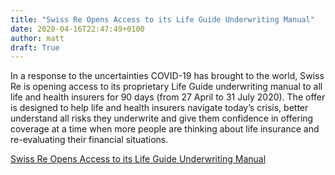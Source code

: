 ```yaml
---
title: "Swiss Re Opens Access to its Life Guide Underwriting Manual"
date: 2020-04-16T22:47:49+0100
author: matt
draft: True
---
```

In a response to the uncertainties COVID-19 has brought to the world, Swiss Re is opening access to its proprietary Life Guide underwriting manual to all life and health insurers for 90 days (from 27 April to 31 July 2020). The offer is designed to help life and health insurers navigate today’s crisis, better understand all risks they underwrite and give them confidence in offering coverage at a time when more people are thinking about life insurance and re-evaluating their financial situations.

[ Swiss Re Opens Access to its Life Guide Underwriting Manual ]( https://www.swissre.com/reinsurance/life-and-health/solutions/life-guide/swiss-re-opens-access-to-life-guide-underwriting-manual.html )
